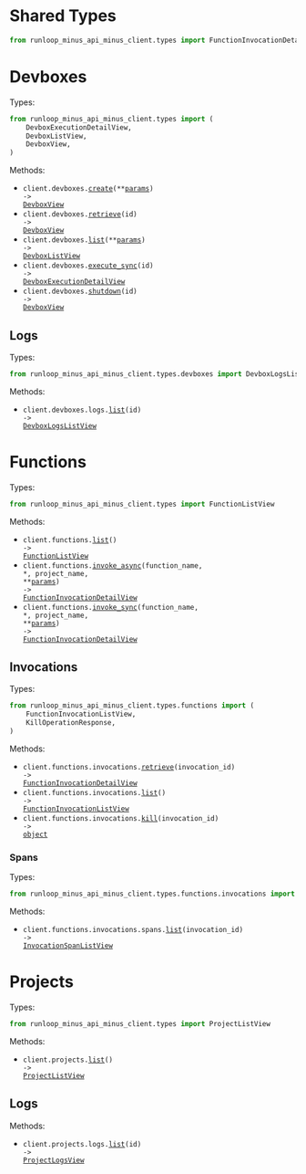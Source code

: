 # Shared Types

```python
from runloop_minus_api_minus_client.types import FunctionInvocationDetailView, ProjectLogsView
```

# Devboxes

Types:

```python
from runloop_minus_api_minus_client.types import (
    DevboxExecutionDetailView,
    DevboxListView,
    DevboxView,
)
```

Methods:

- <code title="post /v1/devboxes">client.devboxes.<a href="./src/runloop_minus_api_minus_client/resources/devboxes/devboxes.py">create</a>(\*\*<a href="src/runloop_minus_api_minus_client/types/devbox_create_params.py">params</a>) -> <a href="./src/runloop_minus_api_minus_client/types/devbox_view.py">DevboxView</a></code>
- <code title="get /v1/devboxes/{id}">client.devboxes.<a href="./src/runloop_minus_api_minus_client/resources/devboxes/devboxes.py">retrieve</a>(id) -> <a href="./src/runloop_minus_api_minus_client/types/devbox_view.py">DevboxView</a></code>
- <code title="get /v1/devboxes">client.devboxes.<a href="./src/runloop_minus_api_minus_client/resources/devboxes/devboxes.py">list</a>(\*\*<a href="src/runloop_minus_api_minus_client/types/devbox_list_params.py">params</a>) -> <a href="./src/runloop_minus_api_minus_client/types/devbox_list_view.py">DevboxListView</a></code>
- <code title="post /v1/devboxes/{id}/execute_sync">client.devboxes.<a href="./src/runloop_minus_api_minus_client/resources/devboxes/devboxes.py">execute_sync</a>(id) -> <a href="./src/runloop_minus_api_minus_client/types/devbox_execution_detail_view.py">DevboxExecutionDetailView</a></code>
- <code title="post /v1/devboxes/{id}/shutdown">client.devboxes.<a href="./src/runloop_minus_api_minus_client/resources/devboxes/devboxes.py">shutdown</a>(id) -> <a href="./src/runloop_minus_api_minus_client/types/devbox_view.py">DevboxView</a></code>

## Logs

Types:

```python
from runloop_minus_api_minus_client.types.devboxes import DevboxLogsListView
```

Methods:

- <code title="get /v1/devboxes/{id}/logs">client.devboxes.logs.<a href="./src/runloop_minus_api_minus_client/resources/devboxes/logs.py">list</a>(id) -> <a href="./src/runloop_minus_api_minus_client/types/devboxes/devbox_logs_list_view.py">DevboxLogsListView</a></code>

# Functions

Types:

```python
from runloop_minus_api_minus_client.types import FunctionListView
```

Methods:

- <code title="get /v1/functions">client.functions.<a href="./src/runloop_minus_api_minus_client/resources/functions/functions.py">list</a>() -> <a href="./src/runloop_minus_api_minus_client/types/function_list_view.py">FunctionListView</a></code>
- <code title="post /v1/functions/{project_name}/{function_name}/invoke_async">client.functions.<a href="./src/runloop_minus_api_minus_client/resources/functions/functions.py">invoke_async</a>(function_name, \*, project_name, \*\*<a href="src/runloop_minus_api_minus_client/types/function_invoke_async_params.py">params</a>) -> <a href="./src/runloop_minus_api_minus_client/types/shared/function_invocation_detail_view.py">FunctionInvocationDetailView</a></code>
- <code title="post /v1/functions/{project_name}/{function_name}/invoke_sync">client.functions.<a href="./src/runloop_minus_api_minus_client/resources/functions/functions.py">invoke_sync</a>(function_name, \*, project_name, \*\*<a href="src/runloop_minus_api_minus_client/types/function_invoke_sync_params.py">params</a>) -> <a href="./src/runloop_minus_api_minus_client/types/shared/function_invocation_detail_view.py">FunctionInvocationDetailView</a></code>

## Invocations

Types:

```python
from runloop_minus_api_minus_client.types.functions import (
    FunctionInvocationListView,
    KillOperationResponse,
)
```

Methods:

- <code title="get /v1/functions/invocations/{invocationId}">client.functions.invocations.<a href="./src/runloop_minus_api_minus_client/resources/functions/invocations/invocations.py">retrieve</a>(invocation_id) -> <a href="./src/runloop_minus_api_minus_client/types/shared/function_invocation_detail_view.py">FunctionInvocationDetailView</a></code>
- <code title="get /v1/functions/invocations">client.functions.invocations.<a href="./src/runloop_minus_api_minus_client/resources/functions/invocations/invocations.py">list</a>() -> <a href="./src/runloop_minus_api_minus_client/types/functions/function_invocation_list_view.py">FunctionInvocationListView</a></code>
- <code title="post /v1/functions/invocations/{invocationId}/kill">client.functions.invocations.<a href="./src/runloop_minus_api_minus_client/resources/functions/invocations/invocations.py">kill</a>(invocation_id) -> <a href="./src/runloop_minus_api_minus_client/types/functions/kill_operation_response.py">object</a></code>

### Spans

Types:

```python
from runloop_minus_api_minus_client.types.functions.invocations import InvocationSpanListView
```

Methods:

- <code title="get /v1/functions/invocations/{invocationId}/spans">client.functions.invocations.spans.<a href="./src/runloop_minus_api_minus_client/resources/functions/invocations/spans.py">list</a>(invocation_id) -> <a href="./src/runloop_minus_api_minus_client/types/functions/invocations/invocation_span_list_view.py">InvocationSpanListView</a></code>

# Projects

Types:

```python
from runloop_minus_api_minus_client.types import ProjectListView
```

Methods:

- <code title="get /v1/projects">client.projects.<a href="./src/runloop_minus_api_minus_client/resources/projects/projects.py">list</a>() -> <a href="./src/runloop_minus_api_minus_client/types/project_list_view.py">ProjectListView</a></code>

## Logs

Methods:

- <code title="get /v1/projects/{id}/logs">client.projects.logs.<a href="./src/runloop_minus_api_minus_client/resources/projects/logs.py">list</a>(id) -> <a href="./src/runloop_minus_api_minus_client/types/shared/project_logs_view.py">ProjectLogsView</a></code>
